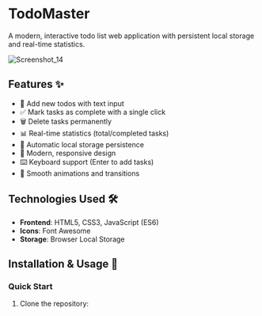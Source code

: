 # TodoMaster
A modern, interactive todo list web application with persistent local storage and real-time statistics.

![Screenshot_14](https://github.com/user-attachments/assets/33b198d5-a1a3-4da4-8cd9-d7e97fd326ac)



## Features ✨

- 📝 Add new todos with text input
- ✅ Mark tasks as complete with a single click
- 🗑️ Delete tasks permanently
- 📊 Real-time statistics (total/completed tasks)
- 💾 Automatic local storage persistence
- 🎨 Modern, responsive design
- ⌨️ Keyboard support (Enter to add tasks)
- 🚀 Smooth animations and transitions

## Technologies Used 🛠️
- **Frontend**: HTML5, CSS3, JavaScript (ES6)
- **Icons**: Font Awesome
- **Storage**: Browser Local Storage

## Installation & Usage 🚀

### Quick Start
1. Clone the repository:
```bash

